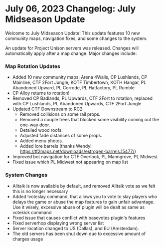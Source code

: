 # July 06, 2023 Changelog: July Midseason Update
Welcome to July Midseason Update! This update features 10 new community maps, navigation fixes, and some changes to the system.

An update for Project Unison servers was released. Changes will automatically apply after a map change. Major changes include:

### Map Rotation Updates
* Added 10 new community maps: Arena 4Walls, CP Lushlands, CP Mainline, CTF 2Fort Jungle, KOTF Timbertown, KOTH Hangar, PL Abandoned Upward, PL Corrode, PL Hatfactory, PL Rumble
* CP Alloy returns to rotation!
* Removed CP Badlands, PL Upwards, CTF 2Fort to rotation, replaced with CP Lushlands, PL Abandoned Upwards, CTF 2Fort Jungle
* Updated CTF Downstream to RC2
    * Removed collisions on some rail props.
    * Removed a couple trees that blocked some visibility coming out the one-way door.
    * Detailed wood roofs.
    * Adjusted fade distances of some props.
    * Added menu photos.
    * Added lore barrels (thanks Wendy! https://tf2maps.net/downloads/estrogen-barrels.15477/)
* Improved bot navigation for CTF Overlook, PL Manngrove, PL Midwest
* Fixed issue which PL Midwest not appearing on map list

### System Changes
* Alltalk is now available by default, and removed Alltalk vote as we felt this is no longer necessary
* Added !voteslay command, that allows you to vote to slay players who delays the game or abuse the map features to gain unfair advantage. Use it wisely, excessive abuse of plugin will be dealt as same as votekick command
* Fixed issue that causes conflict with basevotes plugin's features
* Fixed serverhop displaying wrong server list
* Server location changed to US (Dallas), and EU (Amsterdam).
* The old servers has been shut down due to excessive amount of charges usage
